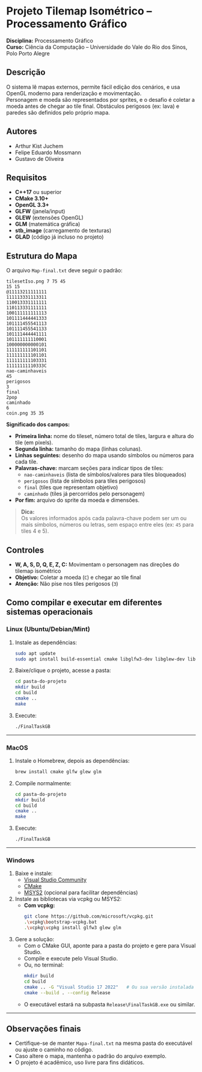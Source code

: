 # Projeto Tilemap Isométrico – Processamento Gráfico
**Disciplina:** Processamento Gráfico\
**Curso:** Ciência da Computação – Universidade do Vale do Rio dos Sinos, Polo Porto Alegre

## Descrição

O sistema lê mapas externos, permite fácil edição dos cenários, e usa OpenGL moderno para renderização e movimentação.\
Personagem e moeda são representados por sprites, e o desafio é coletar a moeda antes de chegar ao tile final. Obstáculos perigosos (ex: lava) e paredes são definidos pelo próprio mapa.

## Autores

- Arthur Kist Juchem
- Felipe Eduardo Mossmann
- Gustavo de Oliveira

## Requisitos

- **C++17** ou superior
- **CMake 3.10+**
- **OpenGL 3.3+**
- **GLFW** (janela/input)
- **GLEW** (extensões OpenGL)
- **GLM** (matemática gráfica)
- **stb\_image** (carregamento de texturas)
- **GLAD** (código já incluso no projeto)

## Estrutura do Mapa

O arquivo `Map-final.txt` deve seguir o padrão:

```
tilesetIso.png 7 75 45
15 15
@11113211111111
111113331113311
110013331111111
110113331111111
100111111111113
101111444441333
101111455541113
101111455541133
101111444441111
101111111110001
100000000000101
111111111101101
111111111101101
111111111103331
11111111110333C
nao-caminhaveis
45
perigosos
3
final
2pop
caminhado
6
coin.png 35 35
```


**Significado dos campos:**
- **Primeira linha:** nome do tileset, número total de tiles, largura e altura do tile (em pixels).
- **Segunda linha:** tamanho do mapa (linhas colunas).
- **Linhas seguintes:** desenho do mapa usando símbolos ou números para cada tile.
- **Palavras-chave:** marcam seções para indicar tipos de tiles:
    - `nao-caminhaveis` (lista de símbolos/valores para tiles bloqueados)
    - `perigosos` (lista de símbolos para tiles perigosos)
    - `final` (tiles que representam objetivo)
    - `caminhado` (tiles já percorridos pelo personagem)
- **Por fim:** arquivo do sprite da moeda e dimensões.

> **Dica:**  
> Os valores informados após cada palavra-chave podem ser um ou mais símbolos, números ou letras, sem espaço entre eles (ex: `45` para tiles 4 e 5).

## Controles

- **W, A, S, D, Q, E, Z, C:** Movimentam o personagem nas direções do tilemap isométrico
- **Objetivo:** Coletar a moeda (`C`) e chegar ao tile final
- **Atenção:** Não pise nos tiles perigosos (`3`)


## Como compilar e executar em diferentes sistemas operacionais

### **Linux (Ubuntu/Debian/Mint)**

1. Instale as dependências:
   ```bash
   sudo apt update
   sudo apt install build-essential cmake libglfw3-dev libglew-dev libglm-dev libgl1-mesa-dev
   ```
2. Baixe/clique o projeto, acesse a pasta:
   ```bash
   cd pasta-do-projeto
   mkdir build
   cd build
   cmake ..
   make
   ```
3. Execute:
   ```bash
   ./FinalTaskGB
   ```

---

### **MacOS**

1. Instale o Homebrew, depois as dependências:
   ```bash
   brew install cmake glfw glew glm
   ```
2. Compile normalmente:
   ```bash
   cd pasta-do-projeto
   mkdir build
   cd build
   cmake ..
   make
   ```
3. Execute:
   ```bash
   ./FinalTaskGB
   ```

---

### **Windows**

1. Baixe e instale:
   - [Visual Studio Community](https://visualstudio.microsoft.com/pt-br/vs/)
   - [CMake](https://cmake.org/download/)
   - [MSYS2](https://www.msys2.org/) (opcional para facilitar dependências)
2. Instale as bibliotecas via vcpkg ou MSYS2:
   - **Com vcpkg:**
     ```bash
     git clone https://github.com/microsoft/vcpkg.git
     .\vcpkg\bootstrap-vcpkg.bat
     .\vcpkg\vcpkg install glfw3 glew glm
     ```
3. Gere a solução:
   - Com o CMake GUI, aponte para a pasta do projeto e gere para Visual Studio.
   - Compile e execute pelo Visual Studio.
   - Ou, no terminal:
     ```bash
     mkdir build
     cd build
     cmake .. -G "Visual Studio 17 2022"   # Ou sua versão instalada
     cmake --build . --config Release
     ```
   - O executável estará na subpasta `Release\FinalTaskGB.exe` ou similar.

---

## Observações finais

- Certifique-se de manter `Mapa-final.txt` na mesma pasta do executável ou ajuste o caminho no código.
- Caso altere o mapa, mantenha o padrão do arquivo exemplo.
- O projeto é acadêmico, uso livre para fins didáticos.
